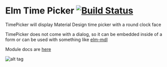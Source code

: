 # Elm Time Picker [![Build Status](https://travis-ci.org/Leonti/elm-time-picker.svg?branch=master)](https://travis-ci.org/Leonti/elm-time-picker)  

TimePicker will display Material Design time picker with a round clock face  

TimePicker does not come with a dialog, so it can be embedded inside of a form or can be used
with something like [elm-mdl](https://debois.github.io/elm-mdl/)  

Module docs are [here](http://package.elm-lang.org/packages/Leonti/elm-time-picker)  

![alt tag](https://raw.githubusercontent.com/Leonti/elm-time-picker/master/screenshot.png|alt=TimePicker)     
